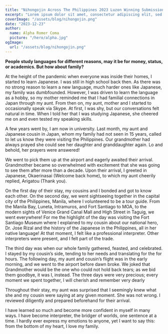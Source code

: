 ```yaml
---
title: "Nihongojin Across The Philippines 2023 Luzon Winning Submission"
excerpt: "Lorem ipsum dolor sit amet, consectetur adipiscing elit, sed do eiusmod tempor incididunt ut labore et dolore magna aliqua. Praesent elementum facilisis leo vel fringilla est ullamcorper eget. At imperdiet dui accumsan sit amet nulla facilities morbi tempus."
coverImage: "/assets/blog/nihongojin.png"
date: "2023-12-23"
author:
  name: Alpha Romer Coma
  picture: "/hero/alpha.jpg"
ogImage:
  url: "/assets/blog/nihongojin.png"
---
```


**People study languages for different reasons, may it be for money, status, or academics. But how about family?**

At the height of the pandemic when everyone was
inside their homes, I started to learn Japanese. I was still in high school back then. As there was no strong reason to learn a new language, much harder ones like Japanese, my family was dumbfounded. However, I was driven to learn the language as a hobby, so my mother reminded me that I had familial connections in Japan through my aunt. From then on, my aunt, mother and I started to occasionally speak via Skype. At first, I was shy, but our conversations felt natural in time. When I told her that I was studying Japanese, she cheered me on and even tested my speaking skills.

A few years went by, I am now in university. Last month, my aunt and Japanese cousin in Japan, whom my family had not seen in 15 years, called to let us know they were visiting the Philippines. Our grandmother had always prayed she could see her daughter and granddaughter again. Lo and behold, her prayers were answered!

We went to pick them up at the airport and eagerly awaited their arrival. Grandmother became so overwhelmed with excitement that she was going to see them after more than a decade. Upon their arrival, I greeted in Japanese, Okaerinasai (Welcome back home), to which my aunt cheerily replied, Arigatou (Thank you).

On the first day of their stay, my cousins and I bonded and got to know each other. On the second day, we went sightseeing together in the capital city of the Philippines, Manila, where I volunteered to be a tour guide. From the Manila Bay, Luneta, Intramuros, and Fort Santiago to MOA, to the modern sights of Venice Grand Canal Mall and High Street in Taguig, we went everywhere! For me the highlight of the day was visiting the Fort Santiago Museum where I explained to my cousin about our national hero, Dr. Jose Rizal and the history of the Japanese in the Philippines, all in her native language! At that moment, I felt like a professional interpreter. Other interpreters were present, and I felt part of the trade.

The third day was when our whole family gathered,
feasted, and celebrated. I stayed by my cousin’s side, tending to her needs and translating for the for hours. The following day, my aunt and cousin’s flight was in the early morning, and we went to the airport before dawn broke. We joked that Grandmother would be the one who could not hold back tears; as we bid them goodbye, it was I, instead. The three days were very precious; every moment we spent together, I will cherish and remember very dearly

Throughout their stay, my aunt was surprised that I
seemingly knew what she and my cousin were saying at any given moment. She was not wrong. I reviewed diligently and prepared beforehand for their arrival.

I have learned so much and become more confident in
myself in many ways. I have become interpreter, the bridger of worlds, one sentence at a time. I hardly ever express my emotions to anyone, yet I want to say this: from the bottom of my heart, I love my family.
